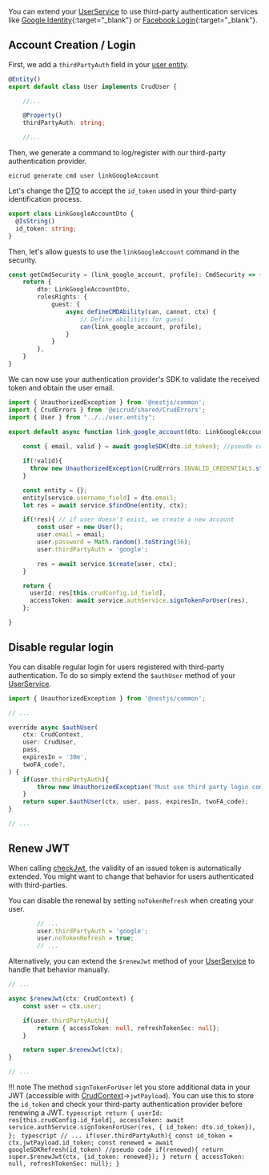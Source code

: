 You can extend your [UserService](../user/service.md) to use third-party authentication services like [Google Identity](https://developers.google.com/identity){:target="_blank"} or [Facebook Login](https://developers.facebook.com/docs/facebook-login/){:target="_blank"}.

## Account Creation / Login

First, we add a `thirdPartyAuth` field in your [user entity](../user/definition.md).

```typescript title="services/user/user.entity.ts"
@Entity()
export default class User implements CrudUser {

    //...

    @Property()
    thirdPartyAuth: string;

    //...

```

Then, we generate a command to log/register with our third-party authentication provider.

```shell
eicrud generate cmd user linkGoogleAccount
```

Let's change the [DTO](../validation/definition.md) to accept the `id_token` used in your third-party identification process.

```typescript title="link_google_account.dto.ts"
export class LinkGoogleAccountDto {
  @IsString()
  id_token: string;
}
```

Then, let's allow guests to use the `linkGoogleAccount` command in the security.
```typescript title="link_google_account.security.ts"
const getCmdSecurity = (link_google_account, profile): CmdSecurity => { 
    return {
        dto: LinkGoogleAccountDto,
        rolesRights: {
            guest: {
                async defineCMDAbility(can, cannot, ctx) {
                    // Define abilities for guest
                    can(link_google_account, profile);
                }
            }
        },
    }
}
```

We can now use your authentication provider's SDK to validate the received token and obtain the user email.

```typescript title="link_google_account.action.ts"
import { UnauthorizedException } from '@nestjs/common';
import { CrudErrors } from '@eicrud/shared/CrudErrors';
import { User } from "../../user.entity";

export default async function link_google_account(dto: LinkGoogleAccountDto, service: UserService, ctx: CrudContext, inheritance?: any ){
    
    const { email, valid } = await googleSDK(dto.id_token); //pseudo code

    if(!valid){
      throw new UnauthorizedException(CrudErrors.INVALID_CREDENTIALS.str());
    }

    const entity = {};
    entity[service.username_field] = dto.email;
    let res = await service.$findOne(entity, ctx);

    if(!res){ // if user doesn't exist, we create a new account
        const user = new User();
        user.email = email;
        user.password = Math.random().toString(36);
        user.thirdPartyAuth = 'google';

        res = await service.$create(user, ctx);
    }

    return {
      userId: res[this.crudConfig.id_field],
      accessToken: await service.authService.signTokenForUser(res),
    };

}
```


## Disable regular login

You can disable regular login for users registered with third-party authentication. To do so simply extend the `$authUser` method of your [UserService](../user/service.md). 

```typescript title="user.service.ts"
import { UnauthorizedException } from '@nestjs/common';

// ...

override async $authUser(
    ctx: CrudContext,
    user: CrudUser,
    pass,
    expiresIn = '30m',
    twoFA_code?,
) {
    if(user.thirdPartyAuth){
        throw new UnauthorizedException('Must use third party login command.');
    }
    return super.$authUser(ctx, user, pass, expiresIn, twoFA_code);
}

// ...
```

## Renew JWT

When calling [checkJwt](../user/service.md#authentication), the validity of an issued token is automatically extended. You might want to change that behavior for users authenticated with third-parties.

You can disable the renewal by setting `noTokenRefresh` when creating your user.

```typescript title="link_google_account.action.ts"
        // ...
        user.thirdPartyAuth = 'google';
        user.noTokenRefresh = true;
        // ...
```

Alternatively, you can extend the `$renewJwt` method of your [UserService](../user/service.md) to handle that behavior manually.

```typescript title="user.service.ts"
// ...

async $renewJwt(ctx: CrudContext) {
    const user = ctx.user;

    if(user.thirdPartyAuth){
        return { accessToken: null, refreshTokenSec: null};
    }

    return super.$renewJwt(ctx);
}

// ...
```

!!! note 
    The method `signTokenForUser` let you store additional data in your JWT (accessible with [CrudContext](../context.md)->`jwtPayload`). You can use this to store the `id_token` and check your third-party authentication provider before renewing a JWT.
    ```typescript
    return {
      userId: res[this.crudConfig.id_field],
      accessToken: await service.authService.signTokenForUser(res, { id_token: dto.id_token}),
    };
    ```
    ```typescript
    // ...
    if(user.thirdPartyAuth){
        const id_token = ctx.jwtPayload.id_token;
        const renewed = await googleSDKRefresh(id_token) //pseudo code
        if(renewed){
            return super.$renewJwt(ctx, {id_token: renewed});
        }
        return { accessToken: null, refreshTokenSec: null};
    }
    ```

    

